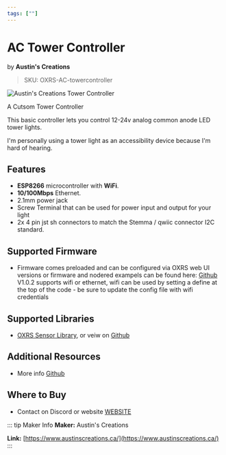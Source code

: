 ```yaml
---
tags: [""]
---
```


# AC Tower Controller
<p class="maker">by <b>Austin's Creations</b></p>

> SKU: OXRS-AC-towercontroller

<!-- Board Image -->
![Austin's Creations Tower Controller](/images/addons/ac-tower-controller.jpg)

<!-- Board Description -->
A Cutsom Tower Controller

This basic controller lets you control 12-24v analog common anode LED tower lights.

I'm personally using a tower light as an accessibility device because I'm hard of hearing.

## Features

- **ESP8266** microcontroller with **WiFi**.
- **10/100Mbps** Ethernet.
- 2.1mm power jack
- Screw Terminal that can be used for power input and output for your light
- 2x 4 pin jst sh connectors to match the Stemma / qwiic connector I2C standard.

## Supported Firmware
 - Firmware comes preloaded and can be configured via OXRS web UI
versions or firmware and nodered exampels can be found here: [Github](https://github.com/austinscreations/Tower-Controller)
V1.0.2 supports wifi or ethernet, wifi can be used by setting a define at the top of the code - be sure to update the config file with wifi credentials

## Supported Libraries
 - [OXRS Sensor Library](/docs/libraries/esp-sensor-library.md), or veiw on [Github](https://github.com/austinscreations/OXRS-AC-I2CSensors-ESP-LIB)

## Additional Resources
- More info [Github](https://github.com/austinscreations/Tower-Controller)

## Where to Buy
- Contact on Discord or website [WEBSITE](https://www.austinscreations.ca/)

<!-- ## FAQs
:::
TODO - to supply some FAQ's
::: -->

::: tip Maker Info
**Maker:** Austin's Creations

**Link:** [https://www.austinscreations.ca/](https://www.austinscreations.ca/)
:::